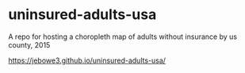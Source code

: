 # uninsured-adults-usa
A repo for hosting a choropleth map of adults without insurance by us county, 2015

https://jebowe3.github.io/uninsured-adults-usa/
